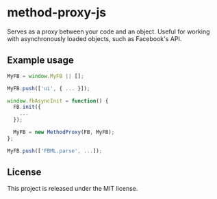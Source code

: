 # method-proxy-js

Serves as a proxy between your code and an object. Useful for working with
asynchronously loaded objects, such as Facebook's API.

## Example usage

```javascript
MyFB = window.MyFB || [];

MyFB.push(['ui', { ... }]);

window.fbAsyncInit = function() {
  FB.init({
    ...
  });

  MyFB = new MethodProxy(FB, MyFB);
};

MyFB.push(['FBML.parse', ...]);
```

## License

This project is released under the MIT license.
